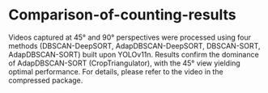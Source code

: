 # Comparison-of-counting-results
Videos captured at 45° and 90° perspectives were processed using four methods (DBSCAN-DeepSORT, AdapDBSCAN-DeepSORT, DBSCAN-SORT, AdapDBSCAN-SORT) built upon YOLOv11n. Results confirm the dominance of AdapDBSCAN-SORT (CropTriangulator), with the 45° view yielding optimal performance. For details, please refer to the video in the compressed package.
